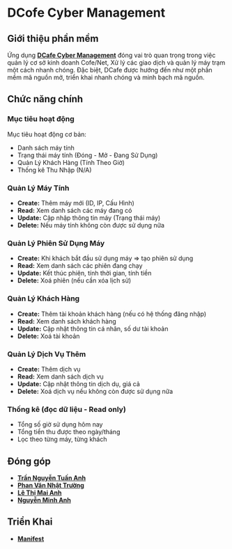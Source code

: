 # DCofe Cyber Management
## Giới thiệu phần mềm
Ứng dụng [**DCafe Cyber Management**](https://DCafeCyber.github.io) đóng vai trò quan trọng trong việc quản lý cơ sở kinh doanh Cofe/Net, Xử lý các giao dịch và quản lý máy trạm một cách nhanh chóng. Đặc biệt, DCafe được hướng đến như một phần mềm mã nguồn mở, triển khai nhanh chóng và minh bạch mã nguồn.
## Chức năng chính
### Mục tiêu hoạt động
Mục tiêu hoạt động cơ bản:
- Danh sách máy tính
- Trạng thái máy tính (Đóng - Mở - Đang Sử Dụng)
- Quản Lý Khách Hàng (Tính Theo Giờ)
- Thống kê Thu Nhập (N/A)
### Quản Lý Máy Tính
- **Create:** Thêm máy mới (ID, IP, Cấu Hình)
- **Read:** Xem danh sách các máy đang có
- **Update:** Cập nhập thông tin máy (Trạng thái máy)
- **Delete:** Nếu máy tính không còn được sử dụng nữa
### Quản Lý Phiên Sử Dụng Máy
- **Create:** Khi khách bắt đầu sử dụng máy => tạo phiên sử dụng
- **Read:** Xem danh sách các phiên đang chạy
- **Update:** Kết thúc phiên, tính thời gian, tính tiền
- **Delete:** Xoá phiên (nếu cần xóa lịch sử)
### Quản Lý Khách Hàng
- **Create:** Thêm tài khoản khách hàng (nếu có hệ thống đăng nhập)
- **Read:** Xem danh sách khách hàng
- **Update:** Cập nhật thông tin cá nhân, số dư tài khoản
- **Delete:** Xoá tài khoản
### Quản Lý Dịch Vụ Thêm
- **Create:** Thêm dịch vụ
- **Read:** Xem danh sách dịch vụ
- **Update:** Cập nhật thông tin dịch dụ, giá cả
- **Delete:** Xoá dịch vụ nếu không còn được sử dụng nữa
### Thống kê (đọc dữ liệu - Read only)
- Tổng số giờ sử dụng hôm nay
- Tổng tiền thu được theo ngày/tháng
- Lọc theo từng máy, từng khách
## Đóng góp
* [**Trần Nguyễn Tuấn Anh**](https://github.com/dopaemon)
* [**Phan Văn Nhật Trường**](https://github.com/Girrint)
* [**Lê Thị Mai Anh**](https://github.com/)
* [**Nguyễn Minh Anh**](https://github.com/)
## Triển Khai
* [**Manifest**](https://github.com/DCafeCyber/manifest)
